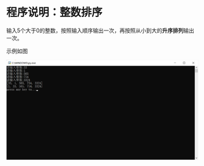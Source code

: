 # 程序说明：整数排序
输入5个大于0的整数，按照输入顺序输出一次，再按照从小到大的**升序排列**输出一次。

示例如图

![image](https://github.com/Stitch-wk/learngit/blob/master/image001.png)
